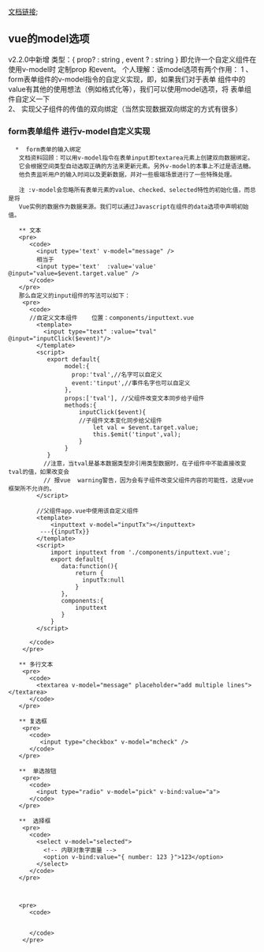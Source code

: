 [文档链接](https://cn.vuejs.org/v2/api/#model);
## vue的model选项
   v2.2.0中新增
   类型：{ prop? : string  , event ? : string }
   即允许一个自定义组件在使用v-model时 定制prop 和event。
   个人理解：该model选项有两个作用：
	   1 、 form表单组件的v-model指令的自定义实现，即，如果我们对于表单
	   组件中的value有其他的使用想法（例如格式化等），我们可以使用model选项，将
	   表单组件自定义一下    
	   2、  实现父子组件的传值的双向绑定（当然实现数据双向绑定的方式有很多）
         
   ### form表单组件 进行v-model自定义实现
      *  form表单的输入绑定  
	   文档资料回顾：可以用v-model指令在表单input即textarea元素上创建双向数据绑定。
	   它会根据空间类型自动选取正确的方法来更新元素。另外v-model的本事上不过是语法糖。
	   他负责监听用户的输入时间以及更新数据，并对一些极端场景进行了一些特殊处理。
	   
	   注 :v-model会忽略所有表单元素的value、checked、selected特性的初始化值，而总是将
	   Vue实例的数据作为数据来源。我们可以通过Javascript在组件的data选项中声明初始值。
	   
	   ** 文本
	   <pre>
	      <code>
		    <input type='text' v-model="message" />
			相当于
			<input type='text'  :value='value'  @input="value=$event.target.value" />
		  </code>
	   </pre>
	   那么自定义的input组件的写法可以如下：
	    <pre>
	      <code>
		  //自定义文本组件    位置：components/inputtext.vue
		    <template>
      		  <input type="text" :value="tval" @input="inputClick($event)"/>
		    </template>
			<script>
			   export default{
			        model:{
				      prop:'tval',//名字可以自定义
					  event:'tinput',//事件名字也可以自定义
				    },
				    props:['tval'],	//父组件改变文本同步给子组件
				    methods:{
						inputClick($event){
						//子组件文本变化同步给父组件
							let val = $event.target.value;
							this.$emit('tinput',val);
						}
					}
			   }	
              //注意，当tval是基本数据类型非引用类型数据时，在子组件中不能直接改变tval的值，如果改变会
              // 报vue  warning警告，因为会有子组件改变父组件内容的可能性，这是vue框架所不允许的。			  
			</script>
			
			//父组件app.vue中使用该自定义组件
			<template>
			    <inputtext v-model="inputTx"></inputtext>
             ---{{inputTx}}
			</template>
			<script>
			    import inputtext from './components/inputtext.vue';
				export default{
				   data:function(){
				       return {
					     inputTx:null
					   }				   
				   },
				   components:{
				       inputtext
				   }				
				}			
			</script>		
		  
		  </code>		  
		</pre>
			
	   ** 多行文本	   
	    <pre>
	      <code>
		    <textarea v-model="message" placeholder="add multiple lines"></textarea>			
		  </code>
	   </pre>
	   
	   ** 复选框
	    <pre>
	      <code>
		     <input type="checkbox" v-model="mcheck" />		    		
		  </code>
	   </pre>	   
	   	  	   
	   **  单选按钮
	    <pre>
	      <code>
		    <input type="radio" v-model="pick" v-bind:value="a">	
		  </code>
	   </pre>
	   
	   **  选择框
	    <pre>
	      <code>
			<select v-model="selected">
			  <!-- 内联对象字面量 -->
			  <option v-bind:value="{ number: 123 }">123</option>
			</select>	
		  </code>
	   </pre>
	   
	   
	   
	   <pre>
	      <code>
		  
		  
		  </code>		  
		</pre>
	   
	   
	   
	   
	   
		
   